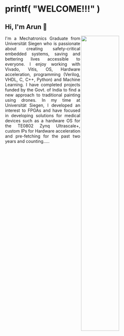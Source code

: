 # printf( "WELCOME!!!" )
## Hi, I'm Arun 👋 #

<div>
  <img align="right" width="50%" src="https://github.com/arunbasilpaul/arunbasilpaul/assets/171144888/6dc783ef-7155-483e-95cf-f3b9197cc437">
</div>

<div style="text-align: justify">
I'm a Mechatronics Graduate from Universität Siegen who is passionate about creating safety-critical embedded systems, saving and bettering lives accessible to everyone. I enjoy working with Vivado, Vitis, OS, Hardware acceleration, programming (Verilog, VHDL, C, C++, Python) and Machine Learning. I have completed projects funded by the Govt. of India to find a new approach to traditional painting using drones. In my time at Universität Siegen, I developed an interest to FPGAs and have focused in developing solutions for medical devices such as a hardware OS for the TE0802 Zynq Ultrascale+, custom IPs for Hardware acceleration and pre-fetching for the past two years and counting..... </div>
<!--
**arunbasilpaul/arunbasilpaul** is a ✨ _special_ ✨ repository because its `README.md` (this file) appears on your GitHub profile.
